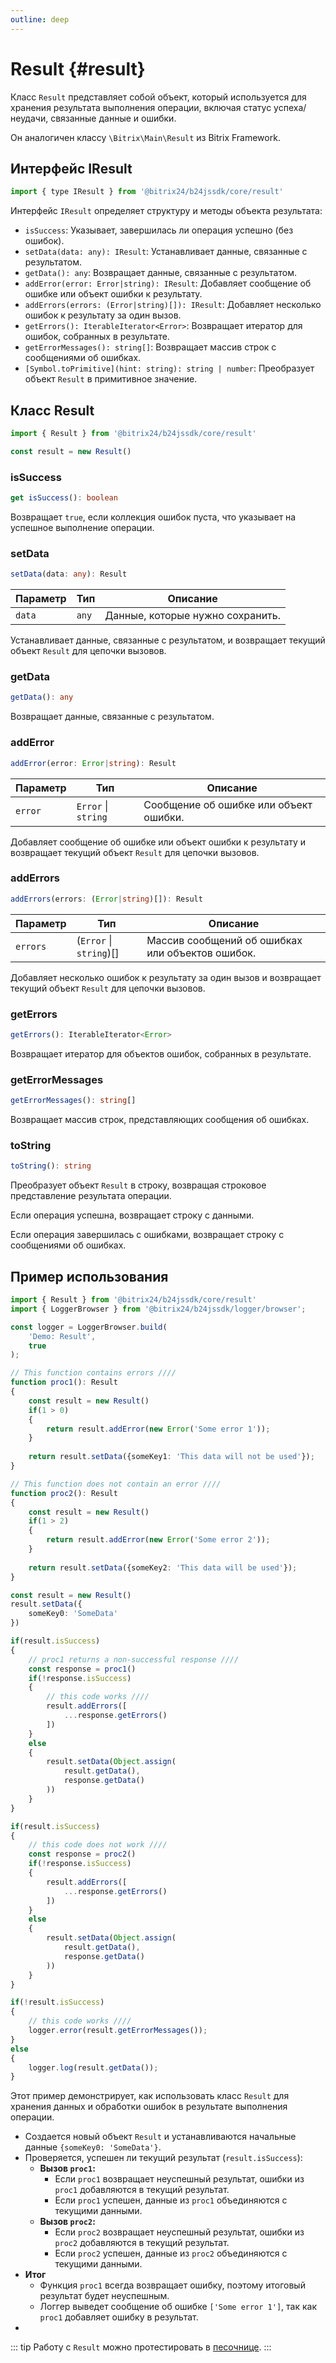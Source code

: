 ```yaml
---
outline: deep
---
```

# Result {#result}

Класс `Result` представляет собой объект, который используется для хранения результата выполнения операции,
включая статус успеха/неудачи, связанные данные и ошибки.

Он аналогичен классу `\Bitrix\Main\Result` из Bitrix Framework.

## Интерфейс IResult

```js
import { type IResult } from '@bitrix24/b24jssdk/core/result'
```

Интерфейс `IResult` определяет структуру и методы объекта результата:

- `isSuccess`: Указывает, завершилась ли операция успешно (без ошибок).
- `setData(data: any): IResult`: Устанавливает данные, связанные с результатом.
- `getData(): any`: Возвращает данные, связанные с результатом.
- `addError(error: Error|string): IResult`: Добавляет сообщение об ошибке или объект ошибки к результату.
- `addErrors(errors: (Error|string)[]): IResult`: Добавляет несколько ошибок к результату за один вызов.
- `getErrors(): IterableIterator<Error>`: Возвращает итератор для ошибок, собранных в результате.
- `getErrorMessages(): string[]`: Возвращает массив строк с сообщениями об ошибках.
- `[Symbol.toPrimitive](hint: string): string | number`: Преобразует объект `Result` в примитивное значение.

## Класс Result

```js
import { Result } from '@bitrix24/b24jssdk/core/result'

const result = new Result()
```

### isSuccess

```ts
get isSuccess(): boolean
```

Возвращает `true`, если коллекция ошибок пуста, что указывает на успешное выполнение операции.

### setData

```ts
setData(data: any): Result
```

| Параметр | Тип    | Описание                         |
|----------|--------|----------------------------------|
| `data`   | `any`  | Данные, которые нужно сохранить. |

Устанавливает данные, связанные с результатом, и возвращает текущий объект `Result` для цепочки вызовов.

### getData

```ts
getData(): any
```

Возвращает данные, связанные с результатом.

### addError

```ts
addError(error: Error|string): Result
```

| Параметр | Тип                  | Описание                                     |
|----------|----------------------|----------------------------------------------|
| `error`  | `Error` \| `string`  | Сообщение об ошибке или объект ошибки.       |

Добавляет сообщение об ошибке или объект ошибки к результату и возвращает текущий объект `Result` для цепочки вызовов.

### addErrors

```ts
addErrors(errors: (Error|string)[]): Result
```

| Параметр | Тип                       | Описание                                          |
|----------|---------------------------|---------------------------------------------------|
| `errors` | (`Error` \| `string`)[]   | Массив сообщений об ошибках или объектов ошибок.  |

Добавляет несколько ошибок к результату за один вызов и возвращает текущий объект `Result` для цепочки вызовов.

### getErrors

```ts
getErrors(): IterableIterator<Error>
```

Возвращает итератор для объектов ошибок, собранных в результате.

### getErrorMessages

```ts
getErrorMessages(): string[]
```

Возвращает массив строк, представляющих сообщения об ошибках.

### toString

```ts
toString(): string
```

Преобразует объект `Result` в строку, возвращая строковое представление результата операции.

Если операция успешна, возвращает строку с данными.

Если операция завершилась с ошибками, возвращает строку с сообщениями об ошибках.

## Пример использования

```ts
import { Result } from '@bitrix24/b24jssdk/core/result'
import { LoggerBrowser } from '@bitrix24/b24jssdk/logger/browser';

const logger = LoggerBrowser.build(
	'Demo: Result',
	true
);

// This function contains errors ////
function proc1(): Result
{
	const result = new Result()
	if(1 > 0)
	{
		return result.addError(new Error('Some error 1'));
	}
	
	return result.setData({someKey1: 'This data will not be used'});
}

// This function does not contain an error ////
function proc2(): Result
{
	const result = new Result()
	if(1 > 2)
	{
		return result.addError(new Error('Some error 2'));
	}
	
	return result.setData({someKey2: 'This data will be used'});
}

const result = new Result()
result.setData({
	someKey0: 'SomeData'
})

if(result.isSuccess)
{
	// proc1 returns a non-successful response ////
	const response = proc1()
	if(!response.isSuccess)
	{
		// this code works ////
		result.addErrors([
			...response.getErrors()
		])
	}
	else
	{
		result.setData(Object.assign(
			result.getData(),
			response.getData()
		))
	}
}

if(result.isSuccess)
{
	// this code does not work ////
	const response = proc2()
	if(!response.isSuccess)
	{
		result.addErrors([
			...response.getErrors()
		])
	}
	else
	{
		result.setData(Object.assign(
			result.getData(),
			response.getData()
		))
	}
}

if(!result.isSuccess)
{
	// this code works ////
	logger.error(result.getErrorMessages());
}
else
{
	logger.log(result.getData());
}
```

Этот пример демонстрирует, как использовать класс `Result` для хранения данных и обработки ошибок в результате выполнения операции.

- Создается новый объект `Result` и устанавливаются начальные данные `{someKey0: 'SomeData'}`.
- Проверяется, успешен ли текущий результат (`result.isSuccess`):
	- **Вызов `proc1`:**
      - Если `proc1` возвращает неуспешный результат, ошибки из `proc1` добавляются в текущий результат.
      - Если `proc1` успешен, данные из `proc1` объединяются с текущими данными.
	- **Вызов `proc2`:**
      - Если `proc2` возвращает неуспешный результат, ошибки из `proc2` добавляются в текущий результат.
      - Если `proc2` успешен, данные из `proc2` объединяются с текущими данными.
- **Итог**
  - Функция `proc1` всегда возвращает ошибку, поэтому итоговый результат будет неуспешным.
  - Логгер выведет сообщение об ошибке `['Some error 1']`, так как `proc1` добавляет ошибку в результат.
- 
::: tip
Работу с `Result` можно протестировать в [песочнице](https://github.com/bitrix24/b24jssdk/blob/main/playgrounds/jssdk/src/pages/core-result.vue).
:::